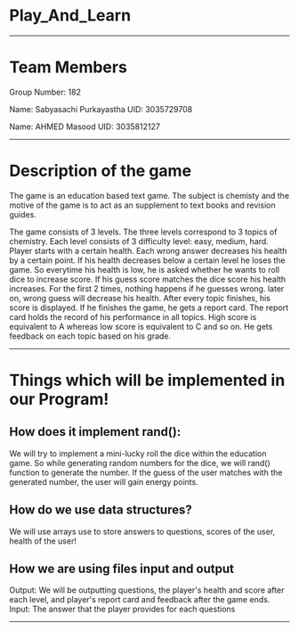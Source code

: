 # Play_And_Learn

______________________________________________________________________________________________________________________________________________________________________

# Team Members

Group Number:  182

Name: Sabyasachi Purkayastha
UID: 3035729708

Name:  AHMED Masood
UID: 3035812127
_________________________________________________________________________________________________________________________________________________________________________


# Description of the game

The game is an education based text game. The subject is chemisty and the motive of the game is to act as an supplement to text books and revision guides.

The game consists of 3 levels. The three levels correspond to 3 topics of chemistry. Each level consists of 3 difficulty level: easy, medium, hard. Player starts with a certain health. Each wrong answer decreases his health by a certain point. If his health decreases below a certain level he loses the game. So everytime his health is low, he is asked whether he wants to roll dice to increase score. If his guess score matches the dice score his health increases. For the first 2 times, nothing happens if he guesses wrong. later on, wrong guess will decrease his health.  After every topic finishes, his score is displayed. If he finishes the game, he gets a report card. The report card holds the record of his performance in all topics. High score is equivalent to A whereas low score is equivalent to C and so on. He gets feedback on each topic based on his grade.

______________________________________________________________________________________________________________________________________________________________________

# Things which will be implemented in our Program!

## How does it implement rand():

We will try to implement a mini-lucky roll the dice within the education game. So while generating random numbers for the dice, we will rand() function to generate the number. If the guess of the user matches with the generated number, the user will gain energy points.  

## How do we use data structures?

We will use arrays use to store answers to questions, scores of the user, health of the user!

## How we are using files input and output

Output: We will be outputting questions, the player's health and score after each level, and player's report card and feedback after the game ends.
Input: The answer that the player provides for each questions

______________________________________________________________________________________________________________________________________________________________________
